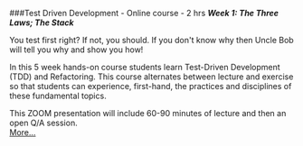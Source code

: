 ###Test Driven Development - Online course - 2 hrs
***Week 1: The Three Laws; The Stack***<br>

You test first right? If not, you should. 
If you don't know why then Uncle Bob will tell you why and
show you how!

In this 5 week hands-on course students learn Test-Driven Development 
(TDD) and Refactoring. This course alternates between lecture and 
exercise so that students can experience, first-hand, 
the practices and disciplines of these fundamental topics.

This ZOOM presentation
will include 60-90 minutes of lecture and then an 
open Q/A session.  
[More...](https://www.eventbrite.com/e/tdd-test-driven-development-wednesday-webinar-with-uncle-bob-5-weeks-registration-135905082761)